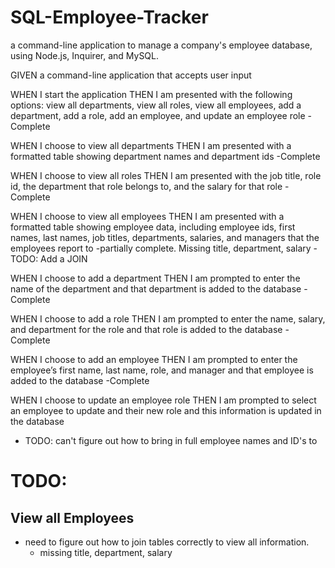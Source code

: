 # SQL-Employee-Tracker
a command-line application to manage a company's employee database, using Node.js, Inquirer, and MySQL.

GIVEN a command-line application that accepts user input

WHEN I start the application
THEN I am presented with the following options: view all departments, view all roles, view all employees,
add a department, add a role, add an employee, and update an employee role
-Complete


WHEN I choose to view all departments
THEN I am presented with a formatted table showing department names and department ids
-Complete

WHEN I choose to view all roles
THEN I am presented with the job title, role id, the department that role belongs to, and the salary for that role
-Complete

WHEN I choose to view all employees
THEN I am presented with a formatted table showing employee data, including employee ids, first names, last names, job titles, departments, salaries,
and managers that the employees report to
-partially complete.  Missing title, department, salary
-TODO:  Add a JOIN

WHEN I choose to add a department
THEN I am prompted to enter the name of the department and that department is added to the database
-Complete

WHEN I choose to add a role
THEN I am prompted to enter the name, salary, and department for the role and that role is added to the database
-Complete

WHEN I choose to add an employee
THEN I am prompted to enter the employee’s first name, last name, role, and manager and that employee is added to the database
-Complete

WHEN I choose to update an employee role
THEN I am prompted to select an employee to update and their new role and this information is updated in the database
- TODO: can't figure out how to bring in full employee names and ID's to

# TODO:

## View all Employees
- need to figure out how to join tables correctly to view all information.
    - missing title, department, salary

